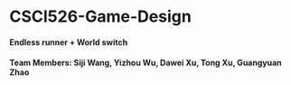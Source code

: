 # CSCI526-Game-Design

#### Endless runner + World switch

#### Team Members: Siji Wang, Yizhou Wu, Dawei Xu, Tong Xu, Guangyuan Zhao
